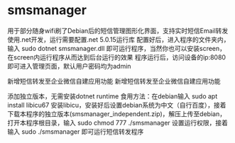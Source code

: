 # smsmanager
用于部分随身wifi刷了Debian后的短信管理图形化界面，支持实时短信Email转发
使用.net开发，运行需要配置.net 5.0.15运行库
配置好后，进入程序的文件夹内，输入
sudo dotnet smsmanager.dll
即可运行程序，当然你也可以安装screen，在screen内运行程序从而达到后台运行的效果
程序运行后，访问设备的ip:8080即可进入管理页面，默认用户密码均为admin



新增短信转发至企业微信自建应用功能
新增短信转发至企业微信自建应用功能

添加独立版本，无需安装dotnet runtime
食用方法：在debian输入
sudo apt install libicu67
安装libicu，安装好后设置debian系统为中文（自行百度），接着下载本程序的独立版本(smsmanager_independent.zip)，解压上传至debian，打开本程序根目录，输入
sudo chmod 777 ./smsmanager
设置运行权限，接着输入
sudo ./smsmanager
即可运行短信转发程序
